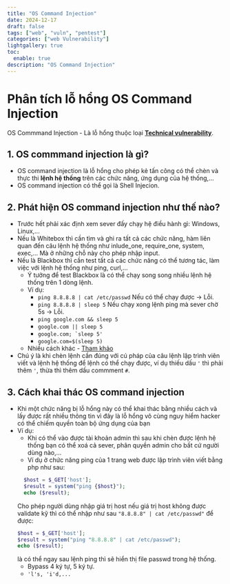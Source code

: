 ```yaml
---
title: "OS Command Injection"
date: 2024-12-17
draft: false
tags: ["web", "vuln", "pentest"]
categories: ["web Vulnerability"]
lightgallery: true
toc:
  enable: true
description: "OS Command Injection"
---
```

# Phân tích lỗ hổng OS Command Injection
  OS Commmand Injection - Là lỗ hổng thuộc loại [**Technical vulnerability**](https://tlualgosec.com/posts/Blog101/#2-ph%C3%A2n-loa%CC%A3i-l%C3%B4%CC%83-h%C3%B4%CC%89ng).
## 1. OS commmand injection là gì?
- OS command injection là lỗ hổng cho phép kẻ tấn công có thể chèn và thực thi **lệnh hệ thống** trên các chức năng, ứng dụng của hệ thống,...
- OS command injection có thể gọi là Shell Injecion.
## 2. Phát hiện OS command injection như thế nào?
- Trước hết phải xác định xem sever đấy chạy hệ điều hành gì: Windows, Linux,...
- Nếu là Whitebox thì cần tìm và ghi ra tất cả các chức năng, hàm liên quan đến câu lệnh hệ thống như inlude_one, require_one, system, exec,... Mà ở những chỗ này cho phép nhập input.
- Nếu là Blackbox thì cần test tất cả các chức năng có thể tương tác, làm việc với lệnh hệ thống như ping, curl,...
  - Ý tưởng để test Blackbox là có thể chạy song song nhiều lệnh hệ thống trên 1 dòng lệnh.
  - Ví dụ:
    - ```ping 8.8.8.8 | cat /etc/passwd``` Nếu có thể chạy được -> Lỗi.
    - ```ping 8.8.8.8 | sleep 5``` Nếu chạy xong lệnh ping mà sever chờ 5s -> Lỗi.
    - ```ping google.com && sleep 5```
    - ```google.com || sleep 5```
    - ```google.com; `sleep 5'```
    - ```google.com=$(sleep 5)```
  - Nhiều cách khác - [Tham khảo](https://book.hacktricks.xyz/pentesting-web/command-injection)
- Chú ý là khi chèn lệnh cần đúng với cú pháp của câu lệnh lập trình viên viết và lệnh hệ thống để lệnh có thể chạy được, ví dụ thiếu dấu ```'``` thì phải thêm ```'```, thừa thì thêm dấu commment ```#```.
## 3. Cách khai thác OS command injection
  - Khi một chức năng bị lỗ hổng này có thể khai thác bằng nhiều cách và lấy được rất nhiều thông tin vì đây là lỗ hổng vô cùng nguy hiểm hacker có thể chiếm quyền toàn bộ ứng dụng của bạn
  - Ví dụ:
    - Khi có thể vào được tài khoản admin thì sau khi chèn được lệnh hệ thống bạn có thể xoá cả sever, phân quyền admin cho bất cứ người dùng nào,...
    - Ví dụ ở chức năng ping của 1 trang web được lập trình viên viết bằng php như sau:
    ```php
      $host = $_GET['host'];
      $result = system("ping {$host}");
      echo ($result);
     ```
    Cho phép người dùng nhập giá trị host nếu giá trị host không được validate kỹ thì có thể nhập như sau ```"8.8.8.8" | cat /etc/passwd"``` để được:
      ```php
      $host = $_GET['host'];
      $result = system("ping "8.8.8.8" | cat /etc/passwd");
      echo ($result);
      ```
    là có thể ngay sau lệnh ping thì sẽ hiển thị file passwd trong hệ thống.
    - Bypass 4 ký tự, 5 ký tự.
    - ```'l's, 'i'd,...```
